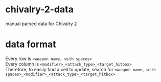 # chivalry-2-data
manual parsed data for Chivalry 2

# data format
Every row is `<weapon name, with spaces>`  
Every column is `<modifier>_<attack_type>_<target_hitbox>`  
Therefore, to easily find a cell to update, search for `<weapon name, with spaces>_<modifier>_<attack_type>_<target_hitbox>`  

